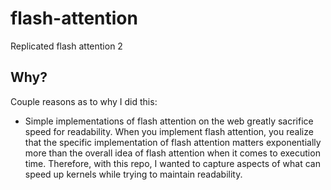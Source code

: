# flash-attention
Replicated flash attention 2 

## Why? 
Couple reasons as to why I did this: 
* Simple implementations of flash attention on the web greatly sacrifice speed for readability. When you implement flash attention, you realize that the specific implementation of flash attention matters exponentially more than the overall idea of flash attention when it comes to execution time. Therefore, with this repo, I wanted to capture aspects of what can speed up kernels while trying to maintain readability.
  
